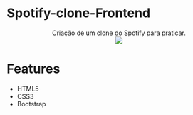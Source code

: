 # Spotify-clone-Frontend
<div style="text-align: center;">
    Criação de um clone do Spotify para praticar. 
    <br>
  <img src="/to_readme/video.gif">
</div>
<div>
  <h1>Features</h1>
  <ul>
    <li>HTML5</li>
    <li>CSS3</li>
    <li>Bootstrap</li>
  </ul>
</div>
